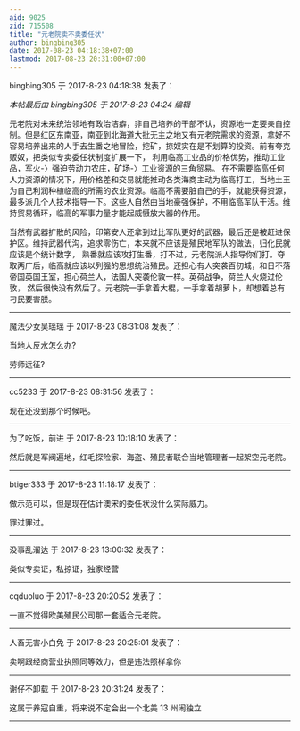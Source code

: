 ```yaml
---
aid: 9025
zid: 715508
title: "元老院卖不卖委任状"
author: bingbing305
date: 2017-08-23 04:18:38+07:00
lastmod: 2017-08-23 20:31:00+07:00
---
```


bingbing305 于 2017-8-23 04:18:38 发表了：

_本帖最后由 bingbing305 于 2017-8-23 04:24 编辑_

元老院对未来统治领地有政治洁癖，非自己培养的干部不认，资源地一定要亲自控制。但是红区东南亚，南亚到北海道大批无主之地又有元老院需求的资源，拿好不容易培养出来的人手去生番之地冒险，挖矿，掠奴实在是不划算的投资。前有夸克贩奴，把类似专卖委任状制度扩展一下， 利用临高工业品的价格优势，推动工业品，军火-〉强迫劳动力农庄，矿场-〉工业资源的三角贸易。 在不需要临高任何人力资源的情况下，用价格差和交易就能推动各类海商主动为临高打工，当地土王为自己利润种植临高的所需的农业资源。临高不需要脏自己的手，就能获得资源， 最多派几个人技术指导一下。这些人自然由当地豪强保护，不用临高军队干活。维持贸易循环，临高的军事力量才能起威慑放大器的作用。

当然有武器扩散的风险，印第安人还拿到过比军队更好的武器，最后还是被赶进保护区。维持武器代沟，追求零伤亡，本来就不应该是殖民地军队的做法，归化民就应该是个统计数字， 熟番就应该攻打生番，打不过，元老院派人指导你们打。夺取两广后，临高就应该以列强的思想统治殖民。还担心有人突袭百仞城，和日不落帝国英国王室，担心荷兰人，法国人突袭伦敦一样。英荷战争，荷兰人火烧过伦敦， 然后很快没有然后了。元老院一手拿着大棍，一手拿着胡萝卜，却想着总有刁民要害朕。

---

魔法少女吴瑶瑶 于 2017-8-23 08:31:08 发表了：

当地人反水怎么办?

劳师远征?

---

cc5233 于 2017-8-23 08:31:56 发表了：

现在还没到那个时候吧。

---

为了吃饭，前进 于 2017-8-23 10:18:10 发表了：

然后就是军阀遍地，红毛探险家、海盗、殖民者联合当地管理者一起架空元老院。

---

btiger333 于 2017-8-23 11:18:17 发表了：

做示范可以，但是现在估计澳宋的委任状没什么实际威力。

罪过罪过。

---

没事乱溜达 于 2017-8-23 13:00:32 发表了：

类似专卖证，私掠证，独家经营

---

cqduoluo 于 2017-8-23 20:20:52 发表了：

一直不觉得欧美殖民公司那一套适合元老院。

---

人畜无害小白免 于 2017-8-23 20:25:01 发表了：

卖啊跟经商营业执照同等效力，但是违法照样拿你

---

谢仔不卸载 于 2017-8-23 20:31:24 发表了：

这属于养寇自重，将来说不定会出一个北美 13 州闹独立

---

